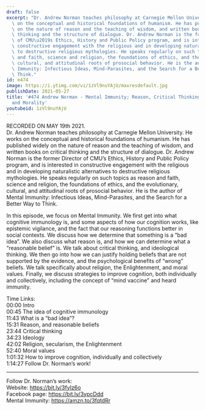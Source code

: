 ```yaml
---
draft: false
excerpt: "Dr. Andrew Norman teaches philosophy at Carnegie Mellon University. He works\
  \ on the conceptual and historical foundations of humanism. He has published widely\
  \ on the nature of reason and the teaching of wisdom, and written books on critical\
  \ thinking and the structure of dialogue. Dr. Andrew Norman is the former Director\
  \ of CMU\u2019s Ethics, History and Public Policy program, and is interested in\
  \ constructive engagement with the religious and in developing naturalistic alternatives\
  \ to destructive religious mythologies. He speaks regularly on such topics as reason\
  \ and faith, science and religion, the foundations of ethics, and the evolutionary,\
  \ cultural, and attitudinal roots of prosocial behavior. He is the author of Mental\
  \ Immunity: Infectious Ideas, Mind-Parasites, and the Search for a Better Way to\
  \ Think."
id: e474
image: https://i.ytimg.com/vi/1zVl9nuYAjU/maxresdefault.jpg
publishDate: 2021-05-27
title: '#474 Andrew Norman - Mental Immunity; Reason, Critical Thinking, Beliefs,
  and Morality'
youtubeid: 1zVl9nuYAjU
---
```

RECORDED ON MAY 19th 2021.  
Dr. Andrew Norman teaches philosophy at Carnegie Mellon University. He works on the conceptual and historical foundations of humanism. He has published widely on the nature of reason and the teaching of wisdom, and written books on critical thinking and the structure of dialogue. Dr. Andrew Norman is the former Director of CMU’s Ethics, History and Public Policy program, and is interested in constructive engagement with the religious and in developing naturalistic alternatives to destructive religious mythologies. He speaks regularly on such topics as reason and faith, science and religion, the foundations of ethics, and the evolutionary, cultural, and attitudinal roots of prosocial behavior. He is the author of Mental Immunity: Infectious Ideas, Mind-Parasites, and the Search for a Better Way to Think.

In this episode, we focus on Mental Immunity. We first get into what cognitive immunology is, and some aspects of how our cognition works, like epistemic vigilance, and the fact that our reasoning functions better in social contexts. We discuss how we determine that something is a “bad idea”. We also discuss what reason is, and how we can determine what a “reasonable belief” is. We talk about critical thinking, and ideological thinking. We then go into how we can justify holding beliefs that are not supported by the evidence, and the psychological benefits of “wrong” beliefs. We talk specifically about religion, the Enlightenment, and moral values. Finally, we discuss strategies to improve cognition, both individually and collectively, including the concept of “mind vaccine” and heard immunity.

Time Links:  
00:00 Intro  
00:45  The idea of cognitive immunology  
11:43  What is a “bad idea”?  
15:31  Reason, and reasonable beliefs  
23:44  Critical thinking  
34:23  Ideology  
42:02  Religion, secularism, the Enlightenment  
52:40  Moral values  
1:01:32  How to improve cognition, individually and collectively  
1:14:27  Follow Dr. Norman’s work!

---

Follow Dr. Norman’s work:  
Website: https://bit.ly/3fyIz6o  
Facebook page: https://bit.ly/3ypcDdd  
Mental Immunity: https://amzn.to/3fqtdRr
